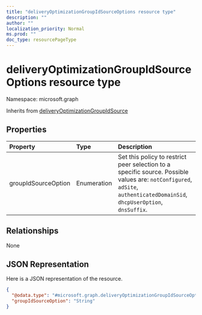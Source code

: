 ```yaml
---
title: "deliveryOptimizationGroupIdSourceOptions resource type"
description: ""
author: ""
localization_priority: Normal
ms.prod: ""
doc_type: resourcePageType
---
```


# deliveryOptimizationGroupIdSourceOptions resource type


Namespace: microsoft.graph




Inherits from [deliveryOptimizationGroupIdSource](../resources/deliveryoptimizationgroupidsource.md)

## Properties
|Property|Type|Description|
|:---|:---|:---|
|groupIdSourceOption|Enumeration|Set this policy to restrict peer selection to a specific source. Possible values are: `notConfigured`, `adSite`, `authenticatedDomainSid`, `dhcpUserOption`, `dnsSuffix`.|

## Relationships
None

## JSON Representation
Here is a JSON representation of the resource.
<!-- {
  "blockType": "resource",
  "@odata.type": "microsoft.graph.deliveryOptimizationGroupIdSourceOptions"
}
-->
``` json
{
  "@odata.type": "#microsoft.graph.deliveryOptimizationGroupIdSourceOptions",
  "groupIdSourceOption": "String"
}
```

